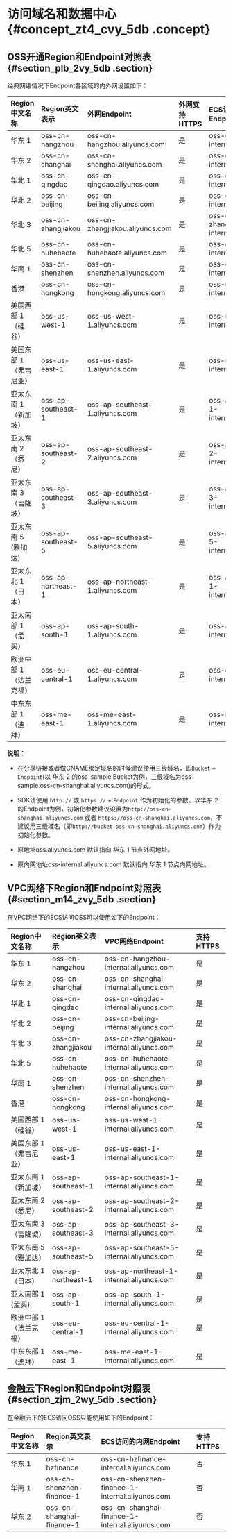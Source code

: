 # 访问域名和数据中心 {#concept_zt4_cvy_5db .concept}

## OSS开通Region和Endpoint对照表 {#section_plb_2vy_5db .section}

经典网络情况下Endpoint各区域的内外网设置如下：

|Region中文名称|Region英文表示|外网Endpoint|外网支持HTTPS|ECS访问的内网Endpoint|内网支持HTTPS|
|:---------|:---------|:---------|:--------|:---------------|:--------|
|华东 1|oss-cn-hangzhou|oss-cn-hangzhou.aliyuncs.com|是|oss-cn-hangzhou-internal.aliyuncs.com|是|
|华东 2|oss-cn-shanghai|oss-cn-shanghai.aliyuncs.com|是|oss-cn-shanghai-internal.aliyuncs.com|是|
|华北 1|oss-cn-qingdao|oss-cn-qingdao.aliyuncs.com|是|oss-cn-qingdao-internal.aliyuncs.com|是|
|华北 2|oss-cn-beijing|oss-cn-beijing.aliyuncs.com|是|oss-cn-beijing-internal.aliyuncs.com|是|
|华北 3|oss-cn-zhangjiakou|oss-cn-zhangjiakou.aliyuncs.com|是|oss-cn-zhangjiakou-internal.aliyuncs.com|是|
|华北 5|oss-cn-huhehaote|oss-cn-huhehaote.aliyuncs.com|是|oss-cn-huhehaote-internal.aliyuncs.com|是|
|华南 1|oss-cn-shenzhen|oss-cn-shenzhen.aliyuncs.com|是|oss-cn-shenzhen-internal.aliyuncs.com|是|
|香港|oss-cn-hongkong|oss-cn-hongkong.aliyuncs.com|是|oss-cn-hongkong-internal.aliyuncs.com|是|
|美国西部 1 （硅谷）|oss-us-west-1|oss-us-west-1.aliyuncs.com|是|oss-us-west-1-internal.aliyuncs.com|是|
|美国东部 1 （弗吉尼亚）|oss-us-east-1|oss-us-east-1.aliyuncs.com|是|oss-us-east-1-internal.aliyuncs.com|是|
|亚太东南 1 （新加坡）|oss-ap-southeast-1|oss-ap-southeast-1.aliyuncs.com|是|oss-ap-southeast-1-internal.aliyuncs.com|是|
|亚太东南 2 （悉尼）|oss-ap-southeast-2|oss-ap-southeast-2.aliyuncs.com|是|oss-ap-southeast-2-internal.aliyuncs.com|是|
|亚太东南 3 （吉隆坡）|oss-ap-southeast-3|oss-ap-southeast-3.aliyuncs.com|是|oss-ap-southeast-3-internal.aliyuncs.com|是|
|亚太东南 5 \(雅加达\)|oss-ap-southeast-5|oss-ap-southeast-5.aliyuncs.com|是|oss-ap-southeast-5-internal.aliyuncs.com|是|
|亚太东北 1 （日本）|oss-ap-northeast-1|oss-ap-northeast-1.aliyuncs.com|是|oss-ap-northeast-1-internal.aliyuncs.com|是|
|亚太南部 1 （孟买）|oss-ap-south-1|oss-ap-south-1.aliyuncs.com|是|oss-ap-south-1-internal.aliyuncs.com|是|
|欧洲中部 1 （法兰克福）|oss-eu-central-1|oss-eu-central-1.aliyuncs.com|是|oss-eu-central-1-internal.aliyuncs.com|是|
|中东东部 1 （迪拜）|oss-me-east-1|oss-me-east-1.aliyuncs.com|是|oss-me-east-1-internal.aliyuncs.com|是|

**说明：** 

-   在分享链接或者做CNAME绑定域名的时候建议使用三级域名，即`Bucket` + `Endpoint`\(以 华东 2 的oss-sample Bucket为例，三级域名为oss-sample.oss-cn-shanghai.aliyuncs.com\)的形式。

-   SDK请使用 `http://` 或 `https://` + `Endpoint` 作为初始化的参数。以华东 2 的Endpoint为例，初始化参数建议设置为`http://oss-cn-shanghai.aliyuncs.com` 或者 `https://oss-cn-shanghai.aliyuncs.com`，不建议用三级域名（即`http://bucket.oss-cn-shanghai.aliyuncs.com`）作为初始化参数。

-   原地址oss.aliyuncs.com 默认指向 华东 1 节点外网地址。

-   原内网地址oss-internal.aliyuncs.com 默认指向 华东 1 节点内网地址。


## VPC网络下Region和Endpoint对照表 {#section_m14_zvy_5db .section}

在VPC网络下的ECS访问OSS可以使用如下的Endpoint：

|Region中文名称|Region英文表示|VPC网络Endpoint|支持HTTPS|
|:---------|:---------|:------------|:------|
|华东 1|oss-cn-hangzhou|oss-cn-hangzhou-internal.aliyuncs.com|是|
|华东 2|oss-cn-shanghai|oss-cn-shanghai-internal.aliyuncs.com|是|
|华北 1|oss-cn-qingdao|oss-cn-qingdao-internal.aliyuncs.com|是|
|华北 2|oss-cn-beijing|oss-cn-beijing-internal.aliyuncs.com|是|
|华北 3|oss-cn-zhangjiakou|oss-cn-zhangjiakou-internal.aliyuncs.com|是|
|华北 5|oss-cn-huhehaote|oss-cn-huhehaote-internal.aliyuncs.com|是|
|华南 1|oss-cn-shenzhen|oss-cn-shenzhen-internal.aliyuncs.com|是|
|香港|oss-cn-hongkong|oss-cn-hongkong-internal.aliyuncs.com|是|
|美国西部 1 （硅谷）|oss-us-west-1|oss-us-west-1-internal.aliyuncs.com|是|
|美国东部 1 （弗吉尼亚）|oss-us-east-1|oss-us-east-1-internal.aliyuncs.com|是|
|亚太东南 1 （新加坡）|oss-ap-southeast-1|oss-ap-southeast-1-internal.aliyuncs.com|是|
|亚太东南 2 （悉尼）|oss-ap-southeast-2|oss-ap-southeast-2-internal.aliyuncs.com|是|
|亚太东南 3 （吉隆坡）|oss-ap-southeast-3|oss-ap-southeast-3-internal.aliyuncs.com|是|
|亚太东南 5 （雅加达）|oss-ap-southeast-5|oss-ap-southeast-5-internal.aliyuncs.com|是|
|亚太东北 1 （日本）|oss-ap-northeast-1|oss-ap-northeast-1-internal.aliyuncs.com|是|
|亚太南部 1 \(孟买\)|oss-ap-south-1|oss-ap-south-1-internal.aliyuncs.com|是|
|欧洲中部 1 （法兰克福）|oss-eu-central-1|oss-eu-central-1-internal.aliyuncs.com|是|
|中东东部 1 （迪拜）|oss-me-east-1|oss-me-east-1-internal.aliyuncs.com|是|

## 金融云下Region和Endpoint对照表 {#section_zjm_2wy_5db .section}

在金融云下的ECS访问OSS只能使用如下的Endpoint：

|Region中文名称|Region英文表示|ECS访问的内网Endpoint|支持HTTPS|
|:---------|:---------|:---------------|:------|
|华东 1|oss-cn-hzfinance|oss-cn-hzfinance-internal.aliyuncs.com|否|
|华南 1|oss-cn-shenzhen-finance-1|oss-cn-shenzhen-finance-1-internal.aliyuncs.com|否|
|华东 2|oss-cn-shanghai-finance-1|oss-cn-shanghai-finance-1-internal.aliyuncs.com|否|

